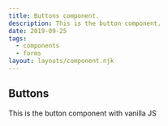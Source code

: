 ```yaml
---
title: Buttons component.
description: This is the button component.
date: 2019-09-25
tags:
  - components
  - forms
layout: layouts/component.njk
---
```

<h2>Buttons</h2>
<p>This is the button component with vanilla JS</p>
